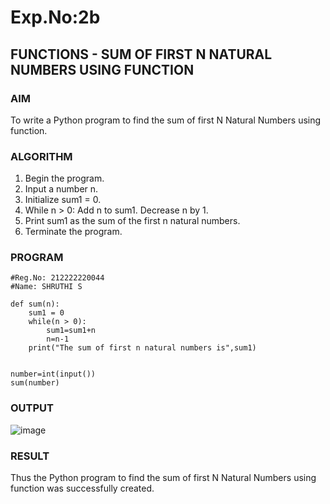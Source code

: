 # Exp.No:2b  
## FUNCTIONS - SUM OF FIRST N NATURAL NUMBERS USING FUNCTION

### AIM  

To write a Python program to find the sum of first N Natural Numbers using function.

### ALGORITHM

1. Begin the program.  
2. Input a number n.
3. Initialize sum1 = 0.
4. While n > 0:
   Add n to sum1.
   Decrease n by 1.
5. Print sum1 as the sum of the first n natural numbers.
6. Terminate the program.

### PROGRAM
```
#Reg.No: 212222220044
#Name: SHRUTHI S

def sum(n):
    sum1 = 0
    while(n > 0):
        sum1=sum1+n
        n=n-1
    print("The sum of first n natural numbers is",sum1)
    
    
number=int(input())
sum(number)

```
### OUTPUT

![image](https://github.com/user-attachments/assets/d79973bd-a471-4b7d-8b77-935b93495f21)

### RESULT

Thus the Python program to find the sum of first N Natural Numbers using function was successfully created.
